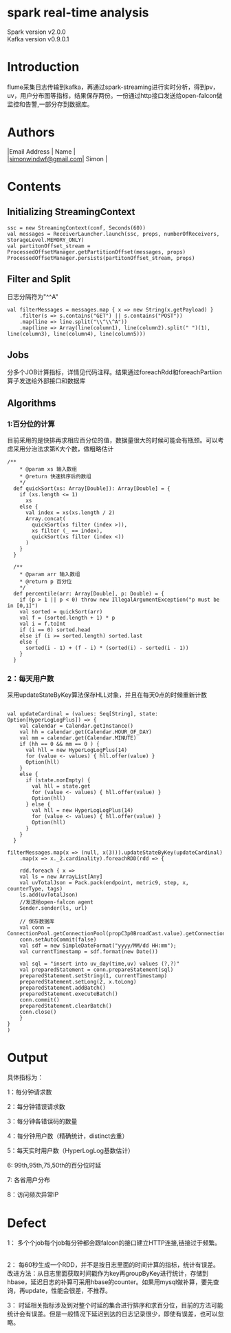 # spark real-time analysis
Spark version v2.0.0  
Kafka version v0.9.0.1  

# Introduction
flume采集日志传输到kafka，再通过spark-streaming进行实时分析，得到pv，uv，用户分布图等指标，结果保存两份。一份通过http接口发送给open-falcon做监控和告警,一部分存到数据库。

# Authors
|Email Address        | Name   |  
|simonwindwf@gmail.com| Simon  |

# Contents 

## Initializing StreamingContext

```
ssc = new StreamingContext(conf, Seconds(60))
val messages = ReceiverLauncher.launch(ssc, props, numberOfReceivers, StorageLevel.MEMORY_ONLY)
val partitonOffset_stream = ProcessedOffsetManager.getPartitionOffset(messages, props)
ProcessedOffsetManager.persists(partitonOffset_stream, props)
```  

## Filter and Split

日志分隔符为"^^A"

```
val filterMessages = messages.map { x => new String(x.getPayload) }
    .filter(s => s.contains("GET") || s.contains("POST"))
    .map(line => line.split("\\^\\^A"))
    .map(line => Array(line(column1), line(column2).split(" ")(1), line(column3), line(column4), line(column5)))
```
## Jobs
分多个JOB计算指标，详情见代码注释。结果通过foreachRdd和foreachPartiion算子发送给外部接口和数据库

## Algorithms
### 1:百分位的计算 

目前采用的是快排再求相应百分位的值，数据量很大的时候可能会有瓶颈。可以考虑采用分治法求第K大个数，做粗略估计 

```
/**
    * @param xs 输入数组
    * @return 快速排序后的数组
    */
  def quickSort(xs: Array[Double]): Array[Double] = {
    if (xs.length <= 1)
      xs
    else {
      val index = xs(xs.length / 2)
      Array.concat(
        quickSort(xs filter (index >)),
        xs filter (_ == index),
        quickSort(xs filter (index <))
      )
    }
  }

  /**
    * @param arr 输入数组
    * @return p 百分位
    */
  def percentile(arr: Array[Double], p: Double) = {
    if (p > 1 || p < 0) throw new IllegalArgumentException("p must be in [0,1]")
    val sorted = quickSort(arr)
    val f = (sorted.length + 1) * p
    val i = f.toInt
    if (i == 0) sorted.head
    else if (i >= sorted.length) sorted.last
    else {
      sorted(i - 1) + (f - i) * (sorted(i) - sorted(i - 1))
    }
  }
```

### 2：每天用户数

采用updateStateByKey算法保存HLL对象，并且在每天0点的时候重新计数

  
```

val updateCardinal = (values: Seq[String], state: Option[HyperLogLogPlus]) => {
    val calendar = Calendar.getInstance()
    val hh = calendar.get(Calendar.HOUR_OF_DAY)
    val mm = calendar.get(Calendar.MINUTE)
    if (hh == 0 && mm == 0 ) {
      val hll = new HyperLogLogPlus(14)
      for (value <- values) { hll.offer(value) }
      Option(hll)
    }
    else {
      if (state.nonEmpty) {
        val hll = state.get
        for (value <- values) { hll.offer(value) }
        Option(hll)
      } else {
        val hll = new HyperLogLogPlus(14)
        for (value <- values) { hll.offer(value) }
        Option(hll)
      }
    }
  }
  
filterMessages.map(x => (null, x(3))).updateStateByKey(updateCardinal)
    .map(x => x._2.cardinality).foreachRDD(rdd => {

    rdd.foreach { x =>
    val ls = new ArrayList[Any]
    val uvTotalJson = Pack.pack(endpoint, metric9, step, x, counterType, tags)
    ls.add(uvTotalJson)
    //发送给open-falcon agent
    Sender.sender(ls, url)

    // 保存数据库
    val conn = ConnectionPool.getConnectionPool(propC3p0BroadCast.value).getConnection
    conn.setAutoCommit(false)
    val sdf = new SimpleDateFormat("yyyy/MM/dd HH:mm");
    val currentTimestamp = sdf.format(new Date())

    val sql = "insert into uv_day(time,uv) values (?,?)"
    val preparedStatement = conn.prepareStatement(sql)
    preparedStatement.setString(1, currentTimestamp)
    preparedStatement.setLong(2, x.toLong)
    preparedStatement.addBatch()
    preparedStatement.executeBatch()
    conn.commit()
    preparedStatement.clearBatch()
    conn.close()
    }
}
)
```

# Output 

具体指标为： 
    
1：每分钟请求数
        
2：每分钟错误请求数
        
3：每分钟各错误码的数量
        
4：每分钟用户数（精确统计，distinct去重）
        
5：每天实时用户数（HyperLogLog基数估计）
        
6: 99th,95th,75,50th的百分位时延
        
7: 各省用户分布

8：访问频次异常IP

# Defect

1： 多个个job每个job每分钟都会跟falcon的接口建立HTTP连接,链接过于频繁。  

2： 每60秒生成一个RDD，并不是按日志里面的时间计算的指标，统计有误差。改进方法：从日志里面获取时间戳作为key再groupByKey进行统计，存储到hbase，延迟日志的补算可采用hbase的counter。如果用mysql做补算，要先查询，再update，性能会很差，不推荐。  

3： 时延相关指标涉及到对整个时延的集合进行排序和求百分位，目前的方法可能统计会有误差。但是一般情况下延迟到达的日志记录很少，即使有误差，也可以忽略。
